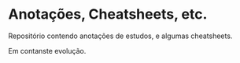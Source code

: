 # Anotações, Cheatsheets, etc.
Repositório contendo anotações de estudos, e algumas cheatsheets.

Em contanste evolução.
